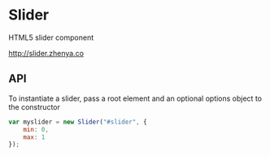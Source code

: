 # Slider

HTML5 slider component

http://slider.zhenya.co

## API

To instantiate a slider, pass a root element and an optional options object to the constructor

``` js
var myslider = new Slider("#slider", {
	min: 0,
	max: 1
});
```